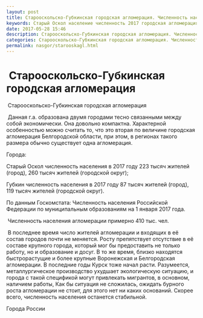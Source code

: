 ```yaml
---
layout: post
title: Старооскольско-Губкинская городская агломерация. Численность населения Старого Оскола, Губкина
keywords: Старый Оскол население численность 2017 городская агломерация Губкин
date: 2017-05-28 15:46
description: Старооскольско-Губкинская городская агломерация. Численность населения Старого Оскола, Губкина 2017
categories: Старооскольско-Губкинская городская агломерация. Численность населения Старого Оскола, Губкина 2017
permalink: nasgor/starooskagl.html
---
```


#  Старооскольско-Губкинская городская агломерация



 Старооскольско-Губкинская городская агломерация



 Данная г.а. образована двумя городами тесно связанными между собой экономически. Она довольно компактна. 
Характерной особенностью можно считать то, что это вторая по величине городская агломерация Белгородской области, при этом, в регионах такого размера обычно существует одна агломерация. 




Города:


Старый Оскол численность населения в 2017 году 223 тысяч жителей (город), 260 тысяч жителей (городской округ);


Губкин численность населения в 2017 году 87 тысяч жителей (город), 119 тысяч жителей (городской округ).



По данным Госкомстата: Численность населения Российской Федерации по муниципальным образованиям на 1 января 2017 года.



 Численность населения агломерации примерно 410 тыс. чел.



 В последнее время число жителей агломерации и входящих в её состав городов почти не меняется. Росту препятствует отсутствие в её составе крупного города, который мог бы предоставить не только работу, но и образование и досуг. В то же время, близко находятся быстрорастущие и более крупные Воронежская и Белгородская агломерации. В последние годы Курск тоже начал расти. Разумеется, металлургическое производство ухудшает экологическую ситуацию, и города с такой спецификой могут привлекать мигрантов, в основном, наличием работы, Как бы ситуация не сложилась, ожидать бурного роста агломерации не стоит, для этого нет ни каких оснований. 
Скорее всего, численность населения останется стабильной.  




Города России

		
